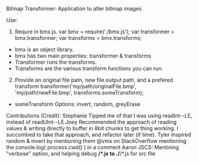 Bitmap Transformer: Application to alter bitmap images

Use:
1. Requre in bmx.js.
  var bmx = require('./bmx.js');
  var transformer = bmx.transformer;
  var transforms = bmx.transforms;
  - bmx is an object library.
  - bmx has two main properties: transformer & transforms
  - Transformer runs the transforms.
  - Transforms are the various transform functions you can run.
2. Provide an original file patn, new file output path, and a prefered transform
  transformer('my/path/originalFile.bmp', 'my/path/newFile.bmp', transforms.someTransform);
  - someTransform Options:
      invert, random, greyErase



Contributions (Credit):
  Stephanie
    Tipped me of that I was using readInt--LE, instead of readUInt--LE
  Joey
    Recommended the approach of reading values & writing directly to buffer in 8bit chunks to get thing working.
    I succombed to take that approach, and refactor later (if time).
  Tyler
    Inspired random & invert by mentioning them
  @vmx on StackOverflow
    mentioning the console.log( process.cwd() ) in a comment
  Aaron
    JSCS: Mentining "verbose" option, and helping debug **/*.js to ./**/*.js for src file
